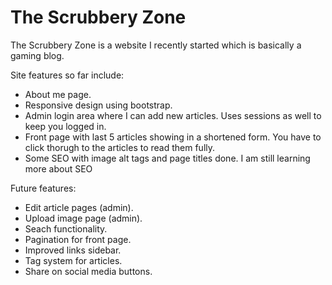 # The Scrubbery Zone

The Scrubbery Zone is a website I recently started which is basically a gaming blog.

Site features so far include:
- About me page.
- Responsive design using bootstrap.
- Admin login area where I can add new articles. Uses sessions as well to keep you logged in.
- Front page with last 5 articles showing in a shortened form. You have to click thorugh to the articles to read them fully.
- Some SEO with image alt tags and page titles done. I am still learning more about SEO

Future features:

- Edit article pages (admin).
- Upload image page (admin).
- Seach functionality.
- Pagination for front page.
- Improved links sidebar.
- Tag system for articles.
- Share on social media buttons.
